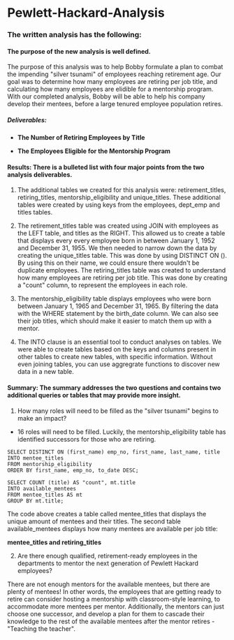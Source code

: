# Pewlett-Hackard-Analysis

### The written analysis has the following:

#### The purpose of the new analysis is well defined.

The purpose of this analysis was to help Bobby formulate a plan to combat the impending "silver tsunami" of employees reaching retirement age. Our goal was to determine how many employees are retiring per job title, and calculating how many employees are elidible for a mentorship program. With our completed analysis, Bobby will be able to help his company develop their mentees, before a large tenured employee population retires.

##### Deliverables: 

- **The Number of Retiring Employees by Title**

- **The Employees Eligible for the Mentorship Program**

#### Results: There is a bulleted list with four major points from the two analysis deliverables.

1. The additional tables we created for this analysis were: retirement_titles, retiring_titles, mentorship_eligibility and unique_titles. These additional tables were created by using keys from the employees, dept_emp and titles tables. 

2. The retirement_titles table was created using JOIN with employees as the LEFT table, and titles as the RIGHT. This allowed us to create a table that displays every every employee born in between January 1, 1952 and December 31, 1955. We then needed to narrow down the data by creating the unique_titles table. This was done by using DISTINCT ON (). By using this on their name, we could ensure there wouldn't be duplicate employees. The retiring_titles table was created to understand how many employees are retiring per job title. This was done by creating a "count" column, to represent the employees in each role. 

3. The mentorship_eligibility table displays employees who were born between January 1, 1965 and December 31, 1965. By filtering the data with the WHERE statement by the birth_date column. We can also see their job titles, which should make it easier to match them up with a mentor. 

4. The INTO clause is an essential tool to conduct analyses on tables. We were able to create tables based on the keys and columns present in other tables to create new tables, with specific information. Without even joining tables, you can use aggregrate functions to discover new data in a new table.

#### Summary: The summary addresses the two questions and contains two additional queries or tables that may provide more insight.

1. How many roles will need to be filled as the "silver tsunami" begins to make an impact?

- 16 roles will need to be filled. Luckily, the mentorship_eligibility table has identified successors for those who are retiring. 
```
SELECT DISTINCT ON (first_name) emp_no, first_name, last_name, title
INTO mentee_titles
FROM mentorship_eligibility
ORDER BY first_name, emp_no, to_date DESC;

SELECT COUNT (title) AS "count", mt.title
INTO available_mentees
FROM mentee_titles AS mt
GROUP BY mt.title;
```

The code above creates a table called mentee_titles that displays the unique amount of mentees and their titles. The second table available_mentees displays how many mentees are available per job title:

**mentee_titles and retiring_titles**



2. Are there enough qualified, retirement-ready employees in the departments to mentor the next generation of Pewlett Hackard employees?

There are not enough mentors for the available mentees, but there are plenty of mentees! In other words, the employees that are getting ready to retire can consider hosting a mentorship with classroom-style learning, to accommodate more mentees per mentor. Additionally, the mentors can just choose one successor, and develop a plan for them to cascade their knowledge to the rest of the available mentees after the mentor retires - "Teaching the teacher".
